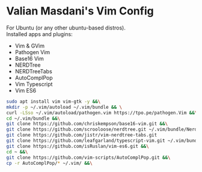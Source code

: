 # Valian Masdani's Vim Config
For Ubuntu (or any other ubuntu-based distros).  
Installed apps and plugins:  
- Vim & GVim
- Pathogen Vim
- Base16 Vim
- NERDTree
- NERDTreeTabs
- AutoComplPop
- Vim Typescript
- Vim ES6

```sh
sudo apt install vim vim-gtk -y &&\
mkdir -p ~/.vim/autoload ~/.vim/bundle && \
curl -LSso ~/.vim/autoload/pathogen.vim https://tpo.pe/pathogen.Vim &&\
cd ~/.vim/bundle &&\
git clone https://github.com/chriskempson/base16-vim.git &&\
git clone https://github.com/scrooloose/nerdtree.git ~/.vim/bundle/NerdTree
git clone https://github.com/jistr/vim-nerdtree-tabs.git
git clone https://github.com/leafgarland/typescript-vim.git ~/.vim/bundle/typescript-vim &&\
git clone https://github.com/isRuslan/vim-es6.git &&\
cd ~ &&\
git clone https://github.com/vim-scripts/AutoComplPop.git &&\
cp -r AutoComplPop/* ~/.vim/ &&\

```
